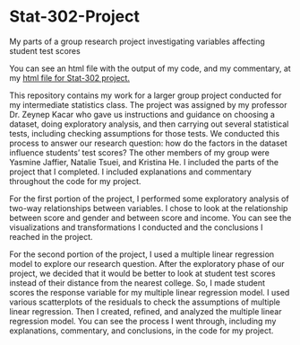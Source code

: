 # Stat-302-Project
My parts of a group research project investigating variables affecting student test scores

You can see an html file with the output of my code, and my commentary, at my [html file for Stat-302 project.](https://htmlpreview.github.io/?https://raw.githubusercontent.com/MilesMatthews/Stat-302-Project/main/Stat-302-Project-Github.html?token=GHSAT0AAAAAACMC7DGWUE5YBN6VQAPURYJKZMZ4INA)


This repository contains my work for a larger group project conducted for my intermediate statistics class. The project was assigned by my professor Dr. Zeynep Kacar who gave us instructions and guidance on choosing a dataset, doing exploratory analysis, and then carrying out several statistical tests, including checking assumptions for those tests. We conducted this process to answer our research question: how do the factors in the dataset influence students’ test scores? The other members of my group were Yasmine Jaffier, Natalie Tsuei, and Kristina He. I included the parts of the project that I completed. I included explanations and commentary throughout the code for my project. 

For the first portion of the project, I performed some exploratory analysis of two-way relationships between variables. I chose to look at the relationship between score and gender and between score and income. You can see the visualizations and transformations I conducted and the conclusions I reached in the project.

For the second portion of the project, I used a multiple linear regression model to explore our research question. After the exploratory phase of our project, we decided that it would be better to look at student test scores instead of their distance from the nearest college. So, I made student scores the response variable for my multiple linear regression model. I used various scatterplots of the residuals to check the assumptions of multiple linear regression. Then I created, refined, and analyzed the multiple linear regression model. You can see the process I went through, including my explanations, commentary, and conclusions, in the code for my project. 





